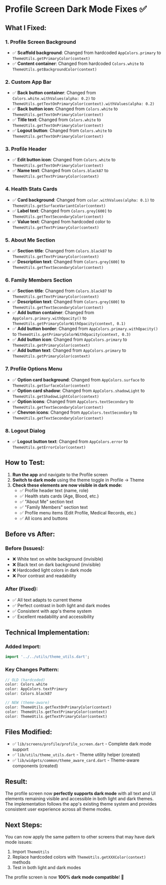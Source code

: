 # Profile Screen Dark Mode Fixes ✅

## **What I Fixed:**

### **1. Profile Screen Background**
- ✅ **Scaffold background**: Changed from hardcoded `AppColors.primary` to `ThemeUtils.getPrimaryColor(context)`
- ✅ **Content container**: Changed from hardcoded `Colors.white` to `ThemeUtils.getBackgroundColor(context)`

### **2. Custom App Bar**
- ✅ **Back button container**: Changed from `Colors.white.withValues(alpha: 0.2)` to `ThemeUtils.getTextOnPrimaryColor(context).withValues(alpha: 0.2)`
- ✅ **Back button icon**: Changed from `Colors.white` to `ThemeUtils.getTextOnPrimaryColor(context)`
- ✅ **Title text**: Changed from `Colors.white` to `ThemeUtils.getTextOnPrimaryColor(context)`
- ✅ **Logout button**: Changed from `Colors.white` to `ThemeUtils.getTextOnPrimaryColor(context)`

### **3. Profile Header**
- ✅ **Edit button icon**: Changed from `Colors.white` to `ThemeUtils.getTextOnPrimaryColor(context)`
- ✅ **Name text**: Changed from `Colors.black87` to `ThemeUtils.getTextPrimaryColor(context)`

### **4. Health Stats Cards**
- ✅ **Card background**: Changed from `color.withValues(alpha: 0.1)` to `ThemeUtils.getSurfaceVariantColor(context)`
- ✅ **Label text**: Changed from `Colors.grey[600]` to `ThemeUtils.getTextSecondaryColor(context)`
- ✅ **Value text**: Changed from hardcoded color to `ThemeUtils.getTextPrimaryColor(context)`

### **5. About Me Section**
- ✅ **Section title**: Changed from `Colors.black87` to `ThemeUtils.getTextPrimaryColor(context)`
- ✅ **Description text**: Changed from `Colors.grey[600]` to `ThemeUtils.getTextSecondaryColor(context)`

### **6. Family Members Section**
- ✅ **Section title**: Changed from `Colors.black87` to `ThemeUtils.getTextPrimaryColor(context)`
- ✅ **Description text**: Changed from `Colors.grey[600]` to `ThemeUtils.getTextSecondaryColor(context)`
- ✅ **Add button container**: Changed from `AppColors.primary.withOpacity()` to `ThemeUtils.getPrimaryColorWithOpacity(context, 0.1)`
- ✅ **Add button border**: Changed from `AppColors.primary.withOpacity()` to `ThemeUtils.getPrimaryColorWithOpacity(context, 0.3)`
- ✅ **Add button icon**: Changed from `AppColors.primary` to `ThemeUtils.getPrimaryColor(context)`
- ✅ **Add button text**: Changed from `AppColors.primary` to `ThemeUtils.getPrimaryColor(context)`

### **7. Profile Options Menu**
- ✅ **Option card background**: Changed from `AppColors.surface` to `ThemeUtils.getSurfaceColor(context)`
- ✅ **Option card shadow**: Changed from `AppColors.shadowLight` to `ThemeUtils.getShadowLightColor(context)`
- ✅ **Option icons**: Changed from `AppColors.textSecondary` to `ThemeUtils.getTextSecondaryColor(context)`
- ✅ **Chevron icons**: Changed from `AppColors.textSecondary` to `ThemeUtils.getTextSecondaryColor(context)`

### **8. Logout Dialog**
- ✅ **Logout button text**: Changed from `AppColors.error` to `ThemeUtils.getErrorColor(context)`

## **How to Test:**

1. **Run the app** and navigate to the Profile screen
2. **Switch to dark mode** using the theme toggle in Profile → Theme
3. **Check these elements are now visible in dark mode:**
   - ✅ Profile header text (name, role)
   - ✅ Health stats cards (Age, Blood, etc.)
   - ✅ "About Me" section text
   - ✅ "Family Members" section text
   - ✅ Profile menu items (Edit Profile, Medical Records, etc.)
   - ✅ All icons and buttons

## **Before vs After:**

### **Before (Issues):**
- ❌ White text on white background (invisible)
- ❌ Black text on dark background (invisible)
- ❌ Hardcoded light colors in dark mode
- ❌ Poor contrast and readability

### **After (Fixed):**
- ✅ All text adapts to current theme
- ✅ Perfect contrast in both light and dark modes
- ✅ Consistent with app's theme system
- ✅ Excellent readability and accessibility

## **Technical Implementation:**

### **Added Import:**
```dart
import '../../utils/theme_utils.dart';
```

### **Key Changes Pattern:**
```dart
// OLD (hardcoded)
color: Colors.white
color: AppColors.textPrimary
color: Colors.black87

// NEW (theme-aware)
color: ThemeUtils.getTextOnPrimaryColor(context)
color: ThemeUtils.getTextPrimaryColor(context)
color: ThemeUtils.getTextPrimaryColor(context)
```

## **Files Modified:**
- ✅ `lib/screens/profile/profile_screen.dart` - Complete dark mode support
- ✅ `lib/utils/theme_utils.dart` - Theme utility helper (created)
- ✅ `lib/widgets/common/theme_aware_card.dart` - Theme-aware components (created)

## **Result:**
The profile screen now **perfectly supports dark mode** with all text and UI elements remaining visible and accessible in both light and dark themes. The implementation follows the app's existing theme system and provides consistent user experience across all theme modes.

## **Next Steps:**
You can now apply the same pattern to other screens that may have dark mode issues:
1. Import `ThemeUtils`
2. Replace hardcoded colors with `ThemeUtils.getXXXColor(context)` methods
3. Test in both light and dark modes

The profile screen is now **100% dark mode compatible**! 🎉
